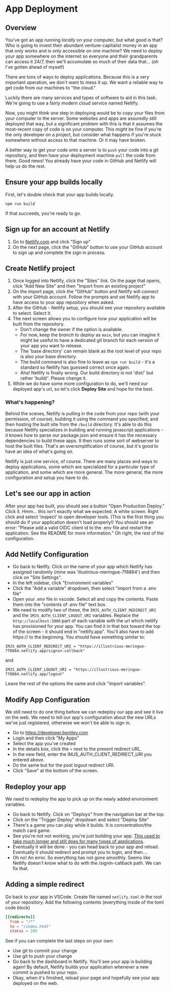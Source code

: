 # App Deployment

## Overview

You've got an app running _locally_ on your computer, but what good is that? Who is going to invest their abundant venture-capitalist money in an app that only works and is only accessible on one machine?
We need to _deploy_ your app somewhere on the internet so everyone and their grandparents can access it 24/7, then we'll accumulate so much of their data that... (oh I've gotten ahead of myself)

There are tons of ways to deploy applications. Because this is a very important operation, we don't want to mess it up. We want a reliable way to get code from our machines to "the cloud."

Luckily there are many services and types of software to aid in this task. We're going to use a fairly modern cloud service named Netlify.

Now, you might think one step in deploying would be to copy your files from your computer to the server. Some websites and apps are assuredly still deployed that way, but a significant problem with this is that it assumes the most-recent copy of code is on your computer. This _might_ be fine if you're the only developer on a project, but consider what happens if you're stuck somewhere without access to that machine. Or it may have broken.

A better way to get your code onto a server is to `push` your code into a git repository, and then have your deployment machine `pull` the code from there. Good news! You already have your code in GitHub and Netlify will help us do the rest.

## Ensure your app builds locally

First, let's double check that your app builds locally.

`npm run build`

If that succeeds, you're ready to go.

## Sign up for an account at Netlify

1. Go to [Netlify.com](Netlify.com) and click "Sign up"
2. On the next page, click the "GitHub" button to use your GitHub account to sign up and complete the sign in process.

## Create Netlify project

1. Once logged into Netlify, click the "Sites" link. On the page that opens, click "Add New Site" and then "Import from an existing project"
2. On the import page, click the "GitHub" button and Netlify will connect with your GitHub account. Follow the prompts and set Netlify app to have access to your app repository when asked.
3. After the GitHub - Netlify setup, you should see your repository available to select. Select it.
4. The next screen allows you to configure how your application will be built from the repository.
   - Don't change the owner if the option is available.
   - For now, keep the _branch to deploy_ as `main`, but you can imagine it might be useful to have a dedicated git branch for each version of your app you want to release.
   - The 'base directory' can remain blank as the root level of your repo is also your base directory.
   - The build command is also fine to leave as `npm run build` - it's a standard so Netlify has guessed correct once again.
   - Aha! Netlify is finally wrong. Our build directory is not 'dist/' but rather 'build/'. Please change it.
5. While we do have some more configuration to do, we'll need our deployed app's url, so let's click **Deploy Site** and hope for the best.

### What's happening?

Behind the scenes, Netlify is pulling in the code from your repo (with your permission, of course), building it using the command you specified, and then hosting the built site from the `/build` directory. It's able to do this because Netlify specializes in building and running javascript applications - it knows how to parse our package.json and ensure it has the necessary dependencies to build these apps. It then runs some sort of webserver to host the built files. That's an oversimplification of course, but it's good to have an idea of what's going on.

Netlify is just one service, of course. There are many places and ways to deploy applications, some which are specialized for a particular type of application, and some which are more general. The more general, the more configuration and setup you have to do.

## Let's see our app in action

After your app has built, you should see a button "Open Production Deploy." Click it.
Hmm... this isn't exactly what we expected. A white screen. Right click and select 'inspect' to open developer tools. (This is the first thing you should do if your application doesn't load properly!) You should see an error: "Please add a valid OIDC client id to the .env file and restart the application. See the README for more information." Oh right, the rest of the configuration.

## Add Netlify Configuration

- Go back to Netlfy. Click on the name of your app which Netlify has assigned randomly (mine was 'illustrious-meringue-7f8864') and then click on "Site Settings".
- In the left sidebar, click "Environment variables"
- Click the "Add a variable" dropdown, then select "import from a .env file"
- Open your .env file in vscode. Select all and copy the contents. Paste them into the "contents of .env file" text box.
- We need to modify two of these, the `IMJS_AUTH_CLIENT_REDIRECT_URI` and the `IMJS_AUTH_CLIENT_LOGOUT_URI` variables. Replace the `http://localhost:3000` part of each variable with the url which netlify has provisioned for your app. You can find it in that box toward the top of the screen - it should end in "netlify.app". You'll also have to add https:// to the beginning. You should have something similar to:

`IMJS_AUTH_CLIENT_REDIRECT_URI = "https://illustrious-meringue-7f8864.netlify.app/signin-callback"`

and

`IMJS_AUTH_CLIENT_LOGOUT_URI = "https://illustrious-meringue-7f8864.netlify.app/logout"`

Leave the rest of the options the same and click "import variables".

## Modify App Configuration

We still need to do one thing before we can redeploy our app and see it live on the web. We need to tell our app's configuration about the new URLs we've just registered, otherwise we won't be able to sign in.

- Go to https://developer.bentley.com
- Login and then click "My Apps"
- Select the app you've created
- In the details box, click the `+` next to the present redirect URL.
- In the new field, enter the IMJS_AUTH_CLIENT_REDIRECT_URI you entered above.
- Do the same but for the post logout redirect URI.
- Click "Save" at the bottom of the screen.

## Redeploy your app

We need to redeploy the app to pick up on the newly added environment variables.

- Go back to Netlify. Click on "Deploys" from the navigation bar at the top.
- Click on the "Trigger Deploy" dropdown and select "Deploy Site"
- There's a game you can play while it builds. It is concentration/the match card game.
- See you're not not working, you're just building your app. [This used to take much longer and still does for many types of applications](https://xkcd.com/303/).
- Eventually it will be done - you can head back to your app and reload. Eventually it should redirect and prompt you to login, and then....
- Oh no! An error. So everything has not gone smoothly. Seems like Netlify doesn't know what to do with the /signin-callback path. We can fix that.

## Adding a simple redirect

Go back to your app in VSCode. Create file named `netlify.toml` in the root of your repository. Add the following contents (everything inside of the toml code block)

```toml
[[redirects]]
  from = "/*"
  to = "/index.html"
  status = 200
```

See if you can complete the last steps on your own:

- Use git to commit your change
- Use git to push your change
- Go back to the dashboard in Netlify. You'll see your app is building again! By default, Netlify builds your application whenever a new commit is pushed to your repo.
- Okay, when it's finished, reload your page and hopefully see your app deployed on the web.

